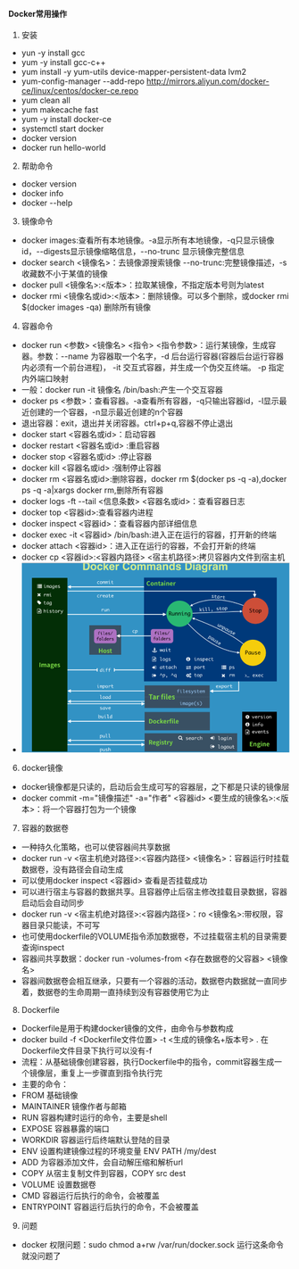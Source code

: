 #### Docker常用操作
1. 安装
 - yun -y install gcc
 - yum -y install gcc-c++
 - yum install -y yum-utils device-mapper-persistent-data lvm2
 - yum-config-manager --add-repo http://mirrors.aliyun.com/docker-ce/linux/centos/docker-ce.repo
 - yum clean all
 - yum makecache fast
 - yum -y install docker-ce
 - systemctl start docker
 - docker version
 - docker run hello-world
2. 帮助命令
 - docker version
 - docker info
 - docker --help
3. 镜像命令
 - docker images:查看所有本地镜像。-a显示所有本地镜像，-q只显示镜像id，--digests显示镜像缩略信息，--no-trunc 显示镜像完整信息
 - docker search <镜像名>：去镜像源搜索镜像 --no-trunc:完整镜像描述，-s收藏数不小于某值的镜像
 - docker pull <镜像名>:<版本>：拉取某镜像，不指定版本号则为latest
 - docker rmi <镜像名或id>:<版本>：删除镜像。可以多个删除，或docker rmi $(docker images -qa) 删除所有镜像
4. 容器命令
 - docker run <参数> <镜像名> <指令> <指令参数>：运行某镜像，生成容器。参数：--name 为容器取一个名字，-d 后台运行容器(容器后台运行容器内必须有一个前台进程)， -it 交互式容器，并生成一个伪交互终端。 -p 指定内外端口映射
 - 一般：docker run -it 镜像名 /bin/bash:产生一个交互容器
 - docker ps <参数>：查看容器。-a查看所有容器，-q只输出容器id，-l显示最近创建的一个容器，-n显示最近创建的n个容器
 - 退出容器：exit，退出并关闭容器。ctrl+p+q,容器不停止退出
 - docker start <容器名或id>：启动容器
 - docker restart <容器名或id> :重启容器
 - docker stop <容器名或id> :停止容器
 - docker kill <容器名或id> :强制停止容器
 - docker rm <容器名或id>:删除容器，docker rm $(docker ps -q -a),docker ps -q -a|xargs docker rm,删除所有容器
 - docker logs -ft --tail <信息条数> <容器名或id>：查看容器日志
 - docker top <容器id>:查看容器内进程
 - docker inspect <容器id>：查看容器内部详细信息
 - docker exec -it <容器id> /bin/bash:进入正在运行的容器，打开新的终端
 - docker attach <容器id>：进入正在运行的容器，不会打开新的终端
 - docker cp <容器id>:<容器内路径> <宿主机路径>:拷贝容器内文件到宿主机
 - ![](download.png)
6. docker镜像
 - docker镜像都是只读的，启动后会生成可写的容器层，之下都是只读的镜像层
 - docker commit -m="镜像描述" -a="作者" <容器id> <要生成的镜像名>:<版本>：将一个容器打包为一个镜像
7. 容器的数据卷
 - 一种持久化策略，也可以使容器间共享数据
 - docker run -v <宿主机绝对路径>:<容器内路径> <镜像名>：容器运行时挂载数据卷，没有路径会自动生成
 - 可以使用docker inspect <容器id> 查看是否挂载成功
 - 可以进行宿主与容器的数据共享。且容器停止后宿主修改挂载目录数据，容器启动后会自动同步
 - docker run -v <宿主机绝对路径>:<容器内路径>：ro <镜像名>:带权限，容器目录只能读，不可写
 - 也可使用dockerfile的VOLUME指令添加数据卷，不过挂载宿主机的目录需要查询inspect
 - 容器间共享数据：docker run -volumes-from <存在数据卷的父容器> <镜像名>
 - 容器间数据卷会相互继承，只要有一个容器的活动，数据卷内数据就一直同步着，数据卷的生命周期一直持续到没有容器使用它为止
8. Dockerfile
 - Dockerfile是用于构建docker镜像的文件，由命令与参数构成
 - docker build -f <Dockerfile文件位置> -t <生成的镜像名+版本号> . 在Dockerfile文件目录下执行可以没有-f
 - 流程：从基础镜像创建容器，执行Dockerfile中的指令，commit容器生成一个镜像层，重复上一步骤直到指令执行完
 - 主要的命令：
 - FROM 基础镜像
 - MAINTAINER 镜像作者与邮箱
 - RUN 容器构建时运行的命令，主要是shell
 - EXPOSE 容器暴露的端口
 - WORKDIR 容器运行后终端默认登陆的目录 
 - ENV 设置构建镜像过程的环境变量 ENV PATH /my/dest
 - ADD 为容器添加文件，会自动解压缩和解析url
 - COPY 从宿主复制文件到容器，COPY src dest
 - VOLUME 设置数据卷 
 - CMD 容器运行后执行的命令，会被覆盖
 - ENTRYPOINT 容器运行后执行的命令，不会被覆盖
 9. 问题
 - docker 权限问题：sudo chmod a+rw /var/run/docker.sock 运行这条命令就没问题了
